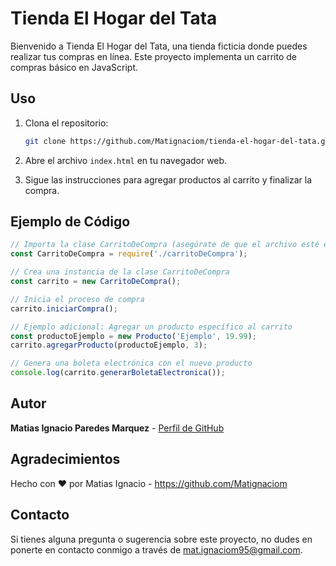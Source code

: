 # Tienda El Hogar del Tata

Bienvenido a Tienda El Hogar del Tata, una tienda ficticia donde puedes realizar tus compras en línea. Este proyecto implementa un carrito de compras básico en JavaScript.

## Uso

1. Clona el repositorio:

   ```bash
   git clone https://github.com/Matignaciom/tienda-el-hogar-del-tata.git
   ```

2. Abre el archivo `index.html` en tu navegador web.

3. Sigue las instrucciones para agregar productos al carrito y finalizar la compra.

## Ejemplo de Código

```javascript
// Importa la clase CarritoDeCompra (asegúrate de que el archivo esté enlazado correctamente)
const CarritoDeCompra = require('./carritoDeCompra');

// Crea una instancia de la clase CarritoDeCompra
const carrito = new CarritoDeCompra();

// Inicia el proceso de compra
carrito.iniciarCompra();

// Ejemplo adicional: Agregar un producto específico al carrito
const productoEjemplo = new Producto('Ejemplo', 19.99);
carrito.agregarProducto(productoEjemplo, 3);

// Genera una boleta electrónica con el nuevo producto
console.log(carrito.generarBoletaElectronica());
```

## Autor

**Matias Ignacio Paredes Marquez** - [Perfil de GitHub](https://github.com/Matignaciom)

## Agradecimientos

Hecho con ❤️ por Matias Ignacio - https://github.com/Matignaciom

## Contacto

Si tienes alguna pregunta o sugerencia sobre este proyecto, no dudes en ponerte en contacto conmigo a través de mat.ignaciom95@gmail.com.
